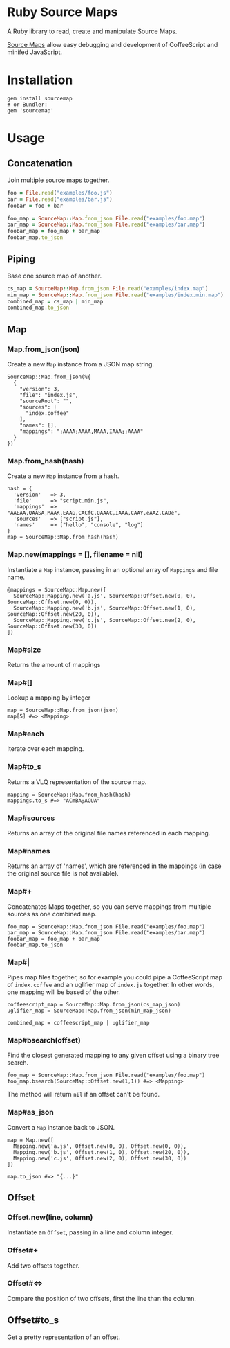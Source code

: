 # Ruby Source Maps

A Ruby library to read, create and manipulate Source Maps.

[Source Maps](http://www.html5rocks.com/en/tutorials/developertools/sourcemaps/) allow easy debugging and development of CoffeeScript and minifed JavaScript.

# Installation

    gem install sourcemap
    # or Bundler:
    gem 'sourcemap'

# Usage

## Concatenation

Join multiple source maps together.

``` ruby
foo = File.read("examples/foo.js")
bar = File.read("examples/bar.js")
foobar = foo + bar

foo_map = SourceMap::Map.from_json File.read("examples/foo.map")
bar_map = SourceMap::Map.from_json File.read("examples/bar.map")
foobar_map = foo_map + bar_map
foobar_map.to_json
```

## Piping

Base one source map of another.

``` ruby
cs_map = SourceMap::Map.from_json File.read("examples/index.map")
min_map = SourceMap::Map.from_json File.read("examples/index.min.map")
combined_map = cs_map | min_map
combined_map.to_json
```

## Map

### Map.from_json(json)

Create a new `Map` instance from a JSON map string.

    SourceMap::Map.from_json(%{
      {
        "version": 3,
        "file": "index.js",
        "sourceRoot": "",
        "sources": [
          "index.coffee"
        ],
        "names": [],
        "mappings": ";AAAA;AAAA,MAAA,IAAA;;AAAA"
      }
    })

### Map.from_hash(hash)

Create a new `Map` instance from a hash.

    hash = {
      'version'   => 3,
      'file'      => "script.min.js",
      'mappings'  => "AAEAA,QAASA,MAAK,EAAG,CACfC,OAAAC,IAAA,CAAY,eAAZ,CADe",
      'sources'   => ["script.js"],
      'names'     => ["hello", "console", "log"]
    }
    map = SourceMap::Map.from_hash(hash)

### Map.new(mappings = [], filename = nil)

Instantiate a `Map` instance, passing in an optional array of `Mapping`s and file name.

    @mappings = SourceMap::Map.new([
      SourceMap::Mapping.new('a.js', SourceMap::Offset.new(0, 0), SourceMap::Offset.new(0, 0)),
      SourceMap::Mapping.new('b.js', SourceMap::Offset.new(1, 0), SourceMap::Offset.new(20, 0)),
      SourceMap::Mapping.new('c.js', SourceMap::Offset.new(2, 0), SourceMap::Offset.new(30, 0))
    ])

### Map#size

Returns the amount of mappings

### Map#[]

Lookup a mapping by integer

    map = SourceMap::Map.from_json(json)
    map[5] #=> <Mapping>

### Map#each

Iterate over each mapping.

### Map#to_s

Returns a VLQ representation of the source map.

    mapping = SourceMap::Map.from_hash(hash)
    mappings.to_s #=> "ACmBA;ACUA"

### Map#sources

Returns an array of the original file names referenced in each mapping.

### Map#names

Returns an array of 'names', which are referenced in the mappings (in case the original source file is not available).

### Map#+

Concatenates Maps together, so you can serve mappings from multiple sources as one combined map.

    foo_map = SourceMap::Map.from_json File.read("examples/foo.map")
    bar_map = SourceMap::Map.from_json File.read("examples/bar.map")
    foobar_map = foo_map + bar_map
    foobar_map.to_json

### Map#|

Pipes map files together, so for example you could pipe a CoffeeScript map of `index.coffee` and an uglifier map of `index.js` together. In other words, one mapping will be based of the other.

    coffeescript_map = SourceMap::Map.from_json(cs_map_json)
    uglifier_map = SourceMap::Map.from_json(min_map_json)

    combined_map = coffeescript_map | uglifier_map

### Map#bsearch(offset)

Find the closest generated mapping to any given offset using a binary tree search.

    foo_map = SourceMap::Map.from_json File.read("examples/foo.map")
    foo_map.bsearch(SourceMap::Offset.new(1,1)) #=> <Mapping>

The method will return `nil` if an offset can't be found.

### Map#as_json

Convert a `Map` instance back to JSON.

    map = Map.new([
      Mapping.new('a.js', Offset.new(0, 0), Offset.new(0, 0)),
      Mapping.new('b.js', Offset.new(1, 0), Offset.new(20, 0)),
      Mapping.new('c.js', Offset.new(2, 0), Offset.new(30, 0))
    ])

    map.to_json #=> "{...}"

## Offset

### Offset.new(line, column)

Instantiate an `Offset`, passing in a line and column integer.

### Offset#+

Add two offsets together.

### Offset#<=>

Compare the position of two offsets, first the line than the column.

## Offset#to_s

Get a pretty representation of an offset.
